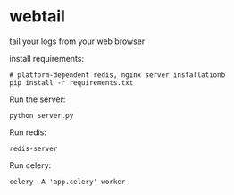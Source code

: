 webtail
=======

tail your logs from your web browser

install requirements:

    # platform-dependent redis, nginx server installationb
    pip install -r requirements.txt

Run the server:

    python server.py

Run redis:

    redis-server

Run celery:

    celery -A 'app.celery' worker

